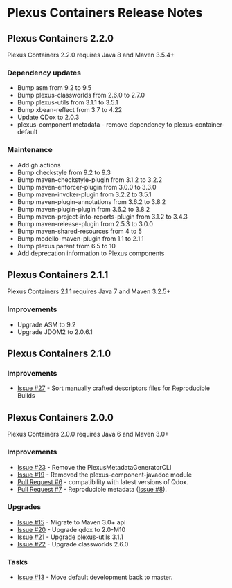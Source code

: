 Plexus Containers Release Notes
=========================

Plexus Containers 2.2.0
---------------------
Plexus Containers 2.2.0 requires Java 8 and Maven 3.5.4+

### Dependency updates
* Bump asm from 9.2 to 9.5
* Bump plexus-classworlds from 2.6.0 to 2.7.0
* Bump plexus-utils from 3.1.1 to 3.5.1
* Bump xbean-reflect from 3.7 to 4.22
* Update QDox to 2.0.3
* plexus-component metadata - remove dependency to plexus-container-default

### Maintenance
* Add gh actions
* Bump checkstyle from 9.2 to 9.3
* Bump maven-checkstyle-plugin from 3.1.2 to 3.2.2
* Bump maven-enforcer-plugin from 3.0.0 to 3.3.0
* Bump maven-invoker-plugin from 3.2.2 to 3.5.1
* Bump maven-plugin-annotations from 3.6.2 to 3.8.2
* Bump maven-plugin-plugin from 3.6.2 to 3.8.2
* Bump maven-project-info-reports-plugin from 3.1.2 to 3.4.3
* Bump maven-release-plugin from 2.5.3 to 3.0.0
* Bump maven-shared-resources from 4 to 5
* Bump modello-maven-plugin from 1.1 to 2.1.1
* Bump plexus parent from 6.5 to 10
* Add deprecation information to Plexus components

Plexus Containers 2.1.1
---------------------
Plexus Containers 2.1.1 requires Java 7 and Maven 3.2.5+

### Improvements

* Upgrade ASM to 9.2
* Upgrade JDOM2 to 2.0.6.1

Plexus Containers 2.1.0
---------------------

### Improvements
 
 * [Issue #27][issue-27] - Sort manually crafted descriptors files for Reproducible Builds

Plexus Containers 2.0.0
---------------------

Plexus Containers 2.0.0 requires Java 6 and Maven 3.0+

### Improvements
 
 * [Issue #23][issue-23] - Remove the PlexusMetadataGeneratorCLI
 * [Issue #19][issue-19] - Removed the plexus-component-javadoc module
 * [Pull Request #6][pr-6] - compatibility with latest versions of Qdox.
 * [Pull Request #7][pr-7] - Reproducible metadata ([Issue #8][issue-8]).

### Upgrades

 * [Issue #15][issue-15] - Migrate to Maven 3.0+ api
 * [Issue #20][issue-20] - Upgrade qdox to 2.0-M10
 * [Issue #21][issue-21] - Upgrade plexus-utils 3.1.1
 * [Issue #22][issue-22] - Upgrade classworlds 2.6.0

### Tasks

 * [Issue #13][issue-13] - Move default development back to master.

[issue-8]: https://github.com/codehaus-plexus/plexus-containers/issues/8
[issue-13]: https://github.com/codehaus-plexus/plexus-containers/issues/13
[issue-15]: https://github.com/codehaus-plexus/plexus-containers/issues/15
[issue-19]: https://github.com/codehaus-plexus/plexus-containers/issues/19
[issue-20]: https://github.com/codehaus-plexus/plexus-containers/issues/20
[issue-21]: https://github.com/codehaus-plexus/plexus-containers/issues/21
[issue-22]: https://github.com/codehaus-plexus/plexus-containers/issues/22
[issue-23]: https://github.com/codehaus-plexus/plexus-containers/issues/23
[issue-27]: https://github.com/codehaus-plexus/plexus-containers/issues/27

[pr-7]: https://github.com/codehaus-plexus/plexus-containers/pull/7
[pr-6]: https://github.com/codehaus-plexus/plexus-containers/pull/6
